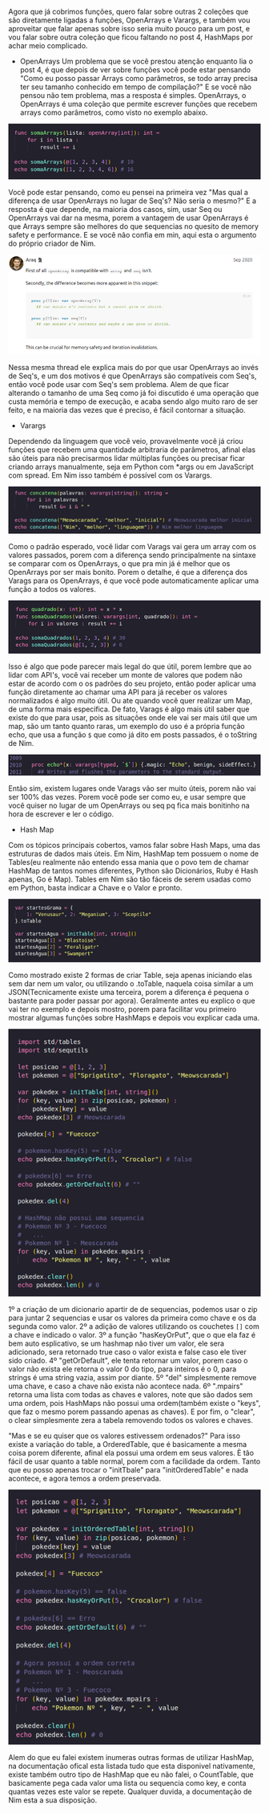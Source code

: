 Agora que já cobrimos funções, quero falar sobre outras 2 coleções que são diretamente ligadas a funções, OpenArrays e Varargs, e também vou aproveitar que falar apenas sobre isso seria muito pouco para um post, e vou falar sobre outra coleção que ficou faltando no post 4, HashMaps por achar meio complicado.

- OpenArrays
Um problema que se você prestou atenção enquanto lia o post 4, é que depois de ver sobre funções você pode estar pensando "Como eu posso passar Arrays como parâmetros, se todo array precisa ter seu tamanho conhecido em tempo de compilação?" E se você não pensou não tem problema, mas a resposta é simples. OpenArrays, o OpenArrays é uma coleção que permite escrever funções que recebem arrays como parâmetros, como visto no exemplo abaixo.

![OpenArrays](./Imagens/openArrays.png)

Você pode estar pensando, como eu pensei na primeira vez "Mas qual a diferença de usar OpenArrays no lugar de Seq's? Não seria o mesmo?" E a resposta é que depende, na maioria dos casos, sim, usar Seq ou OpenArrays vai dar na mesma, porem a vantagem de usar OpenArrays é que Arrays sempre são melhores do que sequencias no quesito de memory safety e performance. E se você não confia em min, aqui esta o argumento do próprio criador de Nim.

![AraqOpenArrays](./Imagens/AraqOpenArrays.png)

Nessa mesma thread ele explica mais do por que usar OpenArrays ao invés de Seq's, e um dos motivos é que OpenArrays são compatíveis com Seq's, então você pode usar com Seq's sem problema. Alem de que ficar alterando o tamanho de uma Seq como já foi discutido é uma operação que custa memória e tempo de execução, e acaba sendo algo muito raro de ser feito, e na maioria das vezes que é preciso, é fácil contornar a situação.

- Varargs

Dependendo da linguagem que você veio, provavelmente você já criou funções que recebem uma quantidade arbitraria de parâmetros, afinal elas são úteis para não precisarmos lidar múltiplas funções ou precisar ficar criando arrays manualmente, seja em Python com *args ou em JavaScript com spread. Em Nim isso também é possível com os Varargs.

![Varargs](./Imagens/varargs.png)

Como o padrão esperado, você lidar com Varags vai gera um array com os valores passados, porem com a diferença sendo principalmente na sintaxe se comparar com os OpenArrays, o que pra min já é melhor que os OpenArrays por ser mais bonito. Porem o detalhe, é que a diferença dos Varags para os OpenArrays, é que você pode automaticamente aplicar uma função a todos os valores.

![VaragsFunção](./Imagens/varargsFun%C3%A7%C3%A3o.png)

Isso é algo que pode parecer mais legal do que útil, porem lembre que ao lidar com API's, você vai receber um monte de valores que podem não estar de acordo com o os padrões do seu projeto, então poder aplicar uma função diretamente ao chamar uma API para já receber os valores normalizados é algo muito útil. Ou ate quando você quer realizar um Map, de uma forma mais especifica. De fato, Varags é algo mais útil saber que existe do que para usar, pois as situações onde ele vai ser mais útil que um map, são um tanto quanto raras, um exemplo do uso é a própria função echo, que usa a função `$` que como já dito em posts passados, é o toString de Nim.

![EchoCabeçalho](./Imagens/echo.png)

Então sim, existem lugares onde Varags vão ser muito úteis, porem não vai ser 100% das vezes. Porem você pode ser como eu, e usar sempre que você quiser no lugar de um OpenArrays ou seq pq fica mais bonitinho na hora de escrever e ler o código.

- Hash Map

Com os tópicos principais cobertos, vamos falar sobre Hash Maps, uma das estruturas de dados mais úteis. Em Nim, HashMap tem possuem o nome de Tables(eu realmente não entendo essa mania que o povo tem de chamar HashMap de tantos nomes diferentes, Python são Dicionários, Ruby é Hash apenas, Go é Map). Tables em Nim são tão fáceis de serem usadas como em Python, basta indicar a Chave e o Valor e pronto.

![HashMap](./Imagens/initTabel.png)

Como mostrado existe 2 formas de criar Table, seja apenas iniciando elas sem dar nem um valor, ou utilizando o .toTable, naquela coisa similar a um JSON(Tecnicamente existe uma terceira, porem a diferença é pequena o bastante para poder passar por agora). Geralmente antes eu explico o que vai ter no exemplo e depois mostro, porem para facilitar vou primeiro mostrar algumas funções sobre HashMaps e depois vou explicar cada uma.

![HashMapExemplos](./Imagens/hashmap.png)

1º a criação de um dicionario apartir de de sequencias, podemos usar o zip para juntar 2 sequencias e usar os valores da primeira como chave e os da segunda como valor. 2º a adição de valores utilizando os couchetes `[]` com a chave e indicado o valor. 3º a função "hasKeyOrPut", que o que ela faz é bem auto esplicativo, se um hashmap não tiver um valor, ele sera adicionado, sera retornado true caso o valor exista e false caso ele tiver sido criado. 4º "getOrDefault", ele tenta retornar um valor, porem caso o valor não exista ele retorna o valor 0 do tipo, para inteiros é o 0, para strings é uma string vazia, assim por diante. 5º "del" simplesmente remove uma chave, e caso a chave não exista não acontece nada. 6º ".mpairs" retorna uma lista com todas as chaves e valores, note que são dados sem uma ordem, pois HashMaps não possui uma ordem(também existe o "keys", que faz o mesmo porem passando apenas as chaves). E por fim, o "clear", o clear simplesmente zera a tabela removendo todos os valores e chaves.

"Mas e se eu quiser que os valores estivessem ordenados?" Para isso existe a variação do table, a OrderedTable, que é basicamente a mesma coisa porem diferente, afinal ela possui uma ordem em seus valores. È tão fácil de usar quanto a table normal, porem com a facilidade da ordem. Tanto que eu posso apenas trocar o "initTbale" para "initOrderedTable" e nada acontece, e agora temos a ordem preservada.

![OrderedTable](./Imagens/hashmapordenado.png)

Alem do que eu falei existem inumeras outras formas de utilizar HashMap, na documentação ofical esta listada tudo que esta disponivel nativamente, existe também outro tipo de HashMap que eu não falei, o CountTable, que basicamente pega cada valor uma lista ou sequencia como key, e conta quantas vezes este valor se repete. Qualquer duvida, a documentação de Nim esta a sua disposição. 